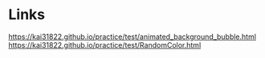 # Links

https://kai31822.github.io/practice/test/animated_background_bubble.html
https://kai31822.github.io/practice/test/RandomColor.html
